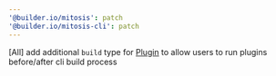 ```yaml
---
'@builder.io/mitosis': patch
'@builder.io/mitosis-cli': patch
---
```


[All] add additional ``build`` type for [Plugin](https://github.com/BuilderIO/mitosis/blob/main/packages/core/src/types/plugins.ts) to allow users to run plugins before/after cli build process

